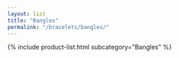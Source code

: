 ```yaml
---
layout: list
title: "Bangles"
permalink: "/bracelets/bangles/"
---
```


{% include product-list.html subcategory="Bangles" %}
